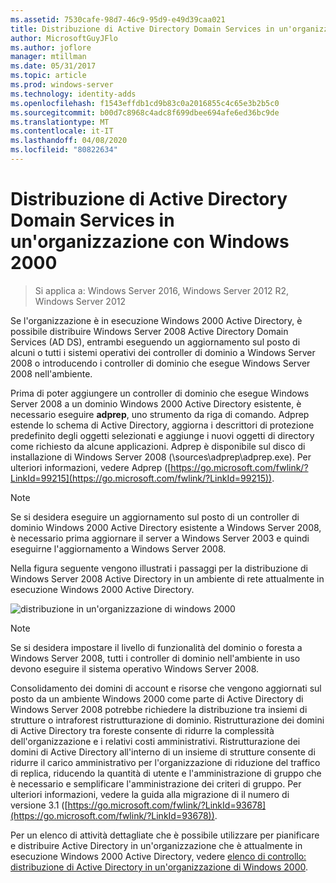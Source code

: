 ```yaml
---
ms.assetid: 7530cafe-98d7-46c9-95d9-e49d39caa021
title: Distribuzione di Active Directory Domain Services in un'organizzazione con Windows 2000
author: MicrosoftGuyJFlo
ms.author: joflore
manager: mtillman
ms.date: 05/31/2017
ms.topic: article
ms.prod: windows-server
ms.technology: identity-adds
ms.openlocfilehash: f1543effdb1cd9b83c0a2016855c4c65e3b2b5c0
ms.sourcegitcommit: b00d7c8968c4adc8f699dbee694afe6ed36bc9de
ms.translationtype: MT
ms.contentlocale: it-IT
ms.lasthandoff: 04/08/2020
ms.locfileid: "80822634"
---
```

# <a name="deploying-ad-ds-in-a-windows-2000-organization"></a>Distribuzione di Active Directory Domain Services in un'organizzazione con Windows 2000

>Si applica a: Windows Server 2016, Windows Server 2012 R2, Windows Server 2012

Se l'organizzazione è in esecuzione Windows 2000 Active Directory, è possibile distribuire Windows Server 2008 Active Directory Domain Services (AD DS), entrambi eseguendo un aggiornamento sul posto di alcuni o tutti i sistemi operativi dei controller di dominio a Windows Server 2008 o introducendo i controller di dominio che esegue Windows Server 2008 nell'ambiente.  
  
Prima di poter aggiungere un controller di dominio che esegue Windows Server 2008 a un dominio Windows 2000 Active Directory esistente, è necessario eseguire **adprep**, uno strumento da riga di comando. Adprep estende lo schema di Active Directory, aggiorna i descrittori di protezione predefinito degli oggetti selezionati e aggiunge i nuovi oggetti di directory come richiesto da alcune applicazioni. Adprep è disponibile sul disco di installazione di Windows Server 2008 (\sources\adprep\adprep.exe). Per ulteriori informazioni, vedere Adprep ([https://go.microsoft.com/fwlink/?LinkId=99215](https://go.microsoft.com/fwlink/?LinkId=99215)).  
  
> [!NOTE]  
> Se si desidera eseguire un aggiornamento sul posto di un controller di dominio Windows 2000 Active Directory esistente a Windows Server 2008, è necessario prima aggiornare il server a Windows Server 2003 e quindi eseguirne l'aggiornamento a Windows Server 2008.  
  
Nella figura seguente vengono illustrati i passaggi per la distribuzione di Windows Server 2008 Active Directory in un ambiente di rete attualmente in esecuzione Windows 2000 Active Directory.  
  
![distribuzione in un'organizzazione di windows 2000](media/Deploying-AD-DS-in-a-Windows-2000-Organization/ee51218a-a858-49d9-8b99-9986679191c1.gif)  
  
> [!NOTE]  
> Se si desidera impostare il livello di funzionalità del dominio o foresta a Windows Server 2008, tutti i controller di dominio nell'ambiente in uso devono eseguire il sistema operativo Windows Server 2008.  
  
Consolidamento dei domini di account e risorse che vengono aggiornati sul posto da un ambiente Windows 2000 come parte di Active Directory di Windows Server 2008 potrebbe richiedere la distribuzione tra insiemi di strutture o intraforest ristrutturazione di dominio. Ristrutturazione dei domini di Active Directory tra foreste consente di ridurre la complessità dell'organizzazione e i relativi costi amministrativi. Ristrutturazione dei domini di Active Directory all'interno di un insieme di strutture consente di ridurre il carico amministrativo per l'organizzazione di riduzione del traffico di replica, riducendo la quantità di utente e l'amministrazione di gruppo che è necessario e semplificare l'amministrazione dei criteri di gruppo. Per ulteriori informazioni, vedere la guida alla migrazione di il numero di versione 3.1 ([https://go.microsoft.com/fwlink/?LinkId=93678](https://go.microsoft.com/fwlink/?LinkId=93678)).  
  
Per un elenco di attività dettagliate che è possibile utilizzare per pianificare e distribuire Active Directory in un'organizzazione che è attualmente in esecuzione Windows 2000 Active Directory, vedere [elenco di controllo: distribuzione di Active Directory in un'organizzazione di Windows 2000](https://technet.microsoft.com/library/cc732737.aspx).  
  


